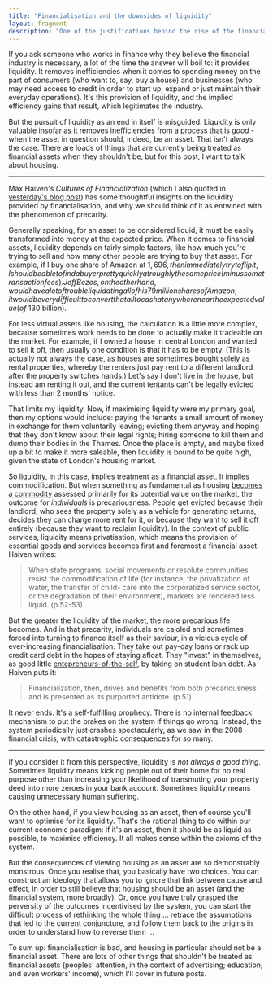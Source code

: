 ```yaml
---
title: "Financialisation and the downsides of liquidity"
layout: fragment
description: "One of the justifications behind the rise of the financial industry is that it provides liquidity. But liquidity isn't always a good thing."
---
```


If you ask someone who works in finance why they believe the financial industry is necessary, a lot of the time the answer will boil to: it provides liquidity. It removes inefficiencies when it comes to spending money on the part of consumers (who want to, say, buy a house) and businesses (who may need access to credit in order to start up, expand or just maintain their everyday operations). It's this provision of liquidity, and the implied efficiency gains that result, which legitimates the industry.

But the pursuit of liquidity as an end in itself is misguided. Liquidity is only valuable insofar as it removes inefficiencies from a process that is _good_ - when the asset in question should, indeed, be an asset. That isn't always the case. There are loads of things that are currently being treated as financial assets when they shouldn't be, but for this post, I want to talk about housing.

***

Max Haiven's _Cultures of Financialization_ (which I also quoted in [yesterday's blog post](/posts/fragments-19)) has some thoughtful insights on the liquidity provided by financialisation, and why we should think of it as entwined with the phenomenon of precarity.

Generally speaking, for an asset to be considered liquid, it must be easily transformed into money at the expected price. When it comes to financial assets, liquidity depends on fairly simple factors, like how much you're trying to sell and how many other people are trying to buy that asset. For example, if I buy one share of Amazon at $1,696, then immediately try to flip it, I should be able to find a buyer pretty quickly at roughly the same price (minus some transaction fees). Jeff Bezos, on the other hand, would have a lot of trouble liquidating all of his 79 million shares of Amazon; it would be very difficult to convert that all to cash at anywhere near the expected value (of ~$130 billion).

For less virtual assets like housing, the calculation is a little more complex, because sometimes work needs to be done to actually make it tradeable on the market. For example, if I owned a house in central London and wanted to sell it off, then usually one condition is that it has to be empty. (This is actually not always the case, as houses are sometimes bought solely as rental properties, whereby the renters just pay rent to a different landlord after the property switches hands.) Let's say I don't live in the house, but instead am renting it out, and the current tentants can't be legally evicted with less than 2 months' notice.

That limits my liquidity. Now, if maximising liquidity were my primary goal, then my options would include: paying the tenants a small amount of money in exchange for them voluntarily leaving; evicting them anyway and hoping that they don't know about their legal rights; hiring someone to kill them and dump their bodies in the Thames. Once the place is empty, and maybe fixed up a bit to make it more saleable, then liquidity is bound to be quite high, given the state of London's housing market.

So liquidity, in this case, implies treatment as a financial asset. It implies commodification. But when something as fundamental as housing [becomes a commodity](https://newsocialist.org.uk/labours-new-economics-conference-part-three-housing-session/) assessed primarily for its potential value on the market, the outcome for _individuals_ is precariousness. People get evicted because their landlord, who sees the property solely as a vehicle for generating returns, decides they can charge more rent for it, or because they want to sell it off entirely (because they want to reclaim liquidity). In the context of public services, liquidity means privatisation, which means the provision of essential goods and services becomes first and foremost a financial asset. Haiven writes:

> When state programs, social movements or resolute communities resist the commodification of life (for instance, the privatization of water, the transfer of child-
care into the corporatized service sector, or the degradation of their environment), markets are rendered less liquid. (p.52-53)

But the greater the liquidity of the market, the more precarious life becomes. And in that precarity, individuals are cajoled and sometimes forced into turning to finance itself as their saviour, in a vicious cycle of ever-increasing financialisation. They take out pay-day loans or rack up credit card debt in the hopes of staying afloat. They "invest" in themselves, as good little [entepreneurs-of-the-self](https://lareviewofbooks.org/article/company-of-one-the-fate-of-democracy-in-an-age-of-neoliberalism/), by taking on student loan debt. As Haiven puts it:

> Financialization, then, drives and benefits from both precariousness and is presented as its purported antidote. (p.51)

It never ends. It's a self-fulfilling prophecy. There is no internal feedback mechanism to put the brakes on the system if things go wrong. Instead, the system periodically just crashes spectacularly, as we saw in the 2008 financial crisis, with catastrophic consequences for so many.

***

If you consider it from this perspective, liquidity is _not always a good thing_. Sometimes liquidity means kicking people out of their home for no real purpose other than increasing your likelihood of transmuting your property deed into more zeroes in your bank account. Sometimes liquidity means causing unnecessary human suffering.

On the other hand, if you view housing as an asset, then of course you'll want to optimise for its liquidity. That's the rational thing to do within our current economic paradigm: if it's an asset, then it should be as liquid as possible, to maximise efficiency. It all makes sense within the axioms of the system.

But the consequences of viewing housing as an asset are so demonstrably monstrous. Once you realise that, you basically have two choices. You can construct an ideology that allows you to ignore that link between cause and effect, in order to still believe that housing should be an asset (and the financial system, more broadly). Or, once you have truly grasped the perversity of the outcomes incentivised by the system, you can start the difficult process of rethinking the whole thing ... retrace the assumptions that led to the current conjuncture, and follow them back to the origins in order to understand how to reverse them ...

To sum up: financialisation is bad, and housing in particular should not be a financial asset. There are lots of other things that shouldn't be treated as financial assets (peoples' attention, in the context of advertising; education; and even workers' income), which I'll cover in future posts.
